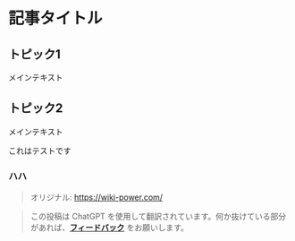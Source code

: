 # 記事タイトル

## トピック1

メインテキスト

## トピック2

メインテキスト

これはテストです
### ハハ

> オリジナル: <https://wiki-power.com/>

> この投稿は ChatGPT を使用して翻訳されています。何か抜けている部分があれば、[**フィードバック**](https://github.com/linyuxuanlin/Wiki_MkDocs/issues/new) をお願いします。